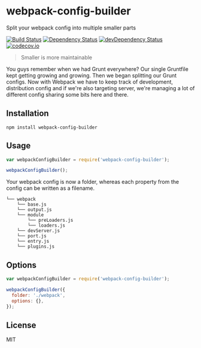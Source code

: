 # webpack-config-builder
Split your webpack config into multiple smaller parts

[![Build Status](https://travis-ci.org/frostney/webpack-config-builder.svg?branch=master)](https://travis-ci.org/frostney/webpack-config-builder) [![Dependency Status](https://david-dm.org/frostney/webpack-config-builder.svg)](https://david-dm.org/frostney/webpack-config-builder) [![devDependency Status](https://david-dm.org/frostney/webpack-config-builder/dev-status.svg)](https://david-dm.org/frostney/webpack-config-builder#info=devDependencies) [![codecov.io](https://codecov.io/github/frostney/webpack-config-builder/coverage.svg?branch=master)](https://codecov.io/github/frostney/webpack-config-builder?branch=master)

> Smaller is more maintainable

You guys remember when we had Grunt everywhere? Our single Gruntfile kept getting growing and growing. Then we began splitting our Grunt configs. Now with Webpack we have to keep track of development, distribution config and if we're also targeting server, we're managing a lot of different config sharing some bits here and there.

## Installation
```
npm install webpack-config-builder
```

## Usage
```javascript
var webpackConfigBuilder = require('webpack-config-builder');

webpackConfigBuilder();
```

Your webpack config is now a folder, whereas each property from the config can be written as a filename.
```
└── webpack
    └── base.js
    └── output.js
    └── module
        └── preLoaders.js
        └── loaders.js
    └── devServer.js
    └── port.js
    └── entry.js
    └── plugins.js
```

## Options
```javascript
var webpackConfigBuilder = require('webpack-config-builder');

webpackConfigBuilder({
  folder: './webpack',
  options: {},
});
```

## License

MIT
